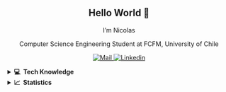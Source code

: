 <h2 align="center">
  Hello World 👋
</h2>
<p align="center">
  I’m Nicolas
</p>
<p align="center">
  Computer Science Engineering Student at FCFM, University of Chile
</p>
<p align="center">
  <a href="mailto:nicolas.garcia.r@ug.uchile.cl">
    <img alt="Mail" src="https://img.shields.io/badge/Mail-D14836?style=flat-squaree&logo=gmail&logoColor=white" />
  </a>
  <a href="https://www.linkedin.com/in/nicol%C3%A1s-garc%C3%ADa-r%C3%ADos-47a16a201/">
    <img alt="Linkedin" src="https://img.shields.io/badge/LinkedIn-0077B5?style=flat-square&logo=linkedin&logoColor=white" />
  </a>
</p>

<details>
  <summary><b> 💻&nbsp; Tech Knowledge</b></summary>
  <h4> Languages  <br> <br> 

  <p align="left">
    <img alt="Python" src="https://img.shields.io/badge/Python-14354C?style=flat-square&logo=python&logoColor=white" />
    <img alt="C" src="https://img.shields.io/badge/C-00599C??style=flat-square&logo=c&logoColor=white" />
    <img alt="C++" src="https://img.shields.io/badge/C++-00599C??style=flat-square&logo=c%2B%2B&logoColor=white" />
    <img alt="Java" src="https://img.shields.io/badge/Java-ED8B00?style=flat-square&logo=java&logoColor=white" />
    <img alt="R" src="https://img.shields.io/badge/R-276DC3?style=flat-square&logo=r&logoColor=white" />
    <img alt="HTML" src="https://img.shields.io/badge/HTML5-E34F26?style=flat-square&logo=html5&logoColor=white" />
    <img alt="CSS" src="https://img.shields.io/badge/CSS3-1572B6?style=flat-square&logo=css3&logoColor=white" />
    <img alt="JavaScript" src="https://img.shields.io/badge/JavaScript-323330?style=flat-square&logo=javascript&logoColor=F7DF1E" />
    <img alt="TypeScript" src="https://img.shields.io/badge/TypeScript-323330?style=flat-square&logo=typescript&logoColor=blue" />
    <img alt="Git" src="https://img.shields.io/badge/git-%23121011.svg?&style=flat-square&logo=git&logoColor=orange"/>
    <img alt="Postgres" src ="https://img.shields.io/badge/postgres-%23316192.svg?&style=flat-square&logo=postgresql&logoColor=white"/>
    <img alt="MySQL" src="https://img.shields.io/badge/MySQL-00000F?style=flat-square&logo=mysql&logoColor=white" />
    <img alt="MongoDB" src="https://img.shields.io/badge/MongoDB-4EA94B?style=flat-square&logo=mongodb&logoColor=white" />
  </p>
  
  
  <h4> Frameworks/Libraries <br> <br> 
    
  <p align="left">
    <img alt="Pandas" src="https://img.shields.io/badge/pandas-%23150458.svg?&style=flat-square&logo=pandas&logoColor=white" />
    <img alt="scikit-learn" src="https://img.shields.io/badge/scikit--learn-%23F7931E.svg?style=flat-square&logo=scikit-learn&logoColor=white" />
    <img alt="Django" src="https://img.shields.io/badge/Django-092E20?style=flat-square&logo=django&logoColor=white" />
    <img alt="Angular" src="https://img.shields.io/badge/Angular-092E20?style=flat-square&logo=angular&logoColor=red" />
    <img alt="Node.js" src="https://img.shields.io/badge/Node.js-43853D?style=flat-square&logo=node.js&logoColor=white" />
  </p>
  
  <h4> IDEs <br> <br> 
  
  <p align="left">
    <img alt="Visual Studio Code" src="https://img.shields.io/badge/VS%20Code-0077B5?style=flat-square&logo=Visual%20Studio%20Code&logoColor=white" />
    <img alt="Sublime Text" src="https://img.shields.io/badge/sublime_text-%23575757.svg?style=flat-square&logo=sublime-text&logoColor=important" />
    <img alt="PyCharm" src="https://img.shields.io/badge/pycharm-143?style=flat-square&logo=pycharm&logoColor=black&color=black&labelColor=green"/>
    <img alt="IntelliJ IDEA" src="https://img.shields.io/badge/IntelliJIDEA-000000.svg?style=flat-square&logo=intellij-idea&logoColor=white"/>
  </p>

</details>

<details>
  <summary><b>📈 &nbsp;Statistics</b></summary>
  <br/>
    <p align="center">
  <a href="https://github.com/Nicolas-Francisco">
    <img align="center" src="https://github-readme-stats.vercel.app/api?username=Nicolas-Francisco&count_private=true&hide=contribs,issues&show_icons=true&theme=dark" />
  </a>
</p>

<p align="center">
  <a href="https://github.com/Nicolas-Francisco">
    <img align="center" src="https://github-readme-stats.vercel.app/api/top-langs/?username=Nicolas-Francisco&layout=compact&langs_count=8&exclude_repo=Sarcastic-messages-analysis&theme=dark" />
  </a>
</p>
</details>
